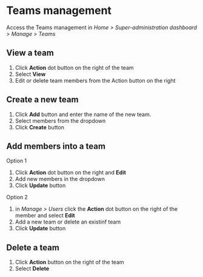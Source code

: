 # Teams management

Access the Teams management in *Home > Super-administration dashboard > Manage > Teams*

## View a team

1. Click **Action** dot button on the right of the team 
2. Select **View** 
3. Edit or delete team members from the Action button on the right
   
## Create a new team

1. Click **Add** button and enter the name of the new team.
2. Select members from the dropdown 
3. Click **Create** button
   
## Add members into a team

Option 1
1. Click **Action** dot button on the right and **Edit**
2. Add new members in the dropdown
3. Click **Update** button

Option 2
1. in *Manage > Users* click the **Action** dot button on the right of the member and select **Edit**
2. Add a new team or delete an existinf team
3. Click **Update** button
   
## Delete a team

1. Click **Action** button on the right of the team 
2. Select **Delete**

